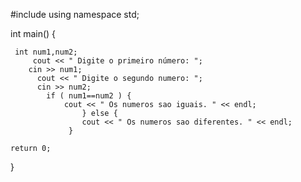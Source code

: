 #include <iostream>
using namespace std;

int main()
{

     int num1,num2;
         cout << " Digite o primeiro número: ";
        cin >> num1;
          cout << " Digite o segundo numero: ";
          cin >> num2;
            if ( num1==num2 ) {
                cout << " Os numeros sao iguais. " << endl;
                    } else {
                    cout << " Os numeros sao diferentes. " << endl;
                 }

    return 0;
}
